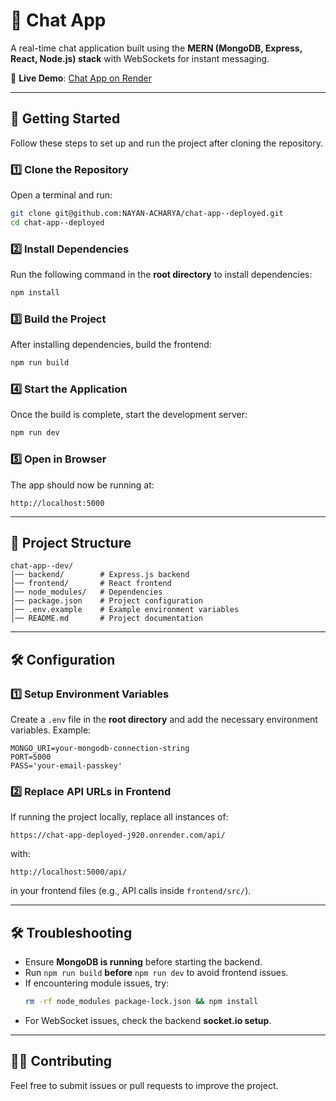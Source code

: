# 📩 Chat App  

A real-time chat application built using the **MERN (MongoDB, Express, React, Node.js) stack** with WebSockets for instant messaging.  

🔗 **Live Demo**: [Chat App on Render](https://chat-app-deployed-j920.onrender.com)  

---

## 🚀 Getting Started  

Follow these steps to set up and run the project after cloning the repository.  

### **1️⃣ Clone the Repository**  
Open a terminal and run:  
```sh  
git clone git@github.com:NAYAN-ACHARYA/chat-app--deployed.git  
cd chat-app--deployed 
```  

### **2️⃣ Install Dependencies**  
Run the following command in the **root directory** to install dependencies:  
```sh  
npm install  
```  

### **3️⃣ Build the Project**  
After installing dependencies, build the frontend:  
```sh  
npm run build  
```  

### **4️⃣ Start the Application**  
Once the build is complete, start the development server:  
```sh  
npm run dev  
```  

### **5️⃣ Open in Browser**  
The app should now be running at:  
```
http://localhost:5000  
```  

---  

## 📌 Project Structure  
```
chat-app--dev/  
│── backend/        # Express.js backend  
│── frontend/       # React frontend  
│── node_modules/   # Dependencies  
│── package.json    # Project configuration  
│── .env.example    # Example environment variables  
│── README.md       # Project documentation  
```  

---  

## 🛠️ Configuration  

### **1️⃣ Setup Environment Variables**  
Create a `.env` file in the **root directory** and add the necessary environment variables. Example:  

```
MONGO_URI=your-mongodb-connection-string  
PORT=5000  
PASS='your-email-passkey'  
```  

### **2️⃣ Replace API URLs in Frontend**  
If running the project locally, replace all instances of:  
```
https://chat-app-deployed-j920.onrender.com/api/  
```  
with:  
```
http://localhost:5000/api/  
```  
in your frontend files (e.g., API calls inside `frontend/src/`).

---  

## 🛠️ Troubleshooting  

- Ensure **MongoDB is running** before starting the backend.  
- Run `npm run build` **before** `npm run dev` to avoid frontend issues.  
- If encountering module issues, try:  
  ```sh  
  rm -rf node_modules package-lock.json && npm install  
  ```  
- For WebSocket issues, check the backend **socket.io setup**.  

---  

## 👨‍💻 Contributing  
Feel free to submit issues or pull requests to improve the project.  
